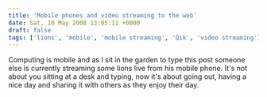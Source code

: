 ```yaml
---
title: 'Mobile phones and video streaming to the web'
date: Sat, 10 May 2008 13:05:11 +0000
draft: false
tags: ['lions', 'mobile', 'mobile streaming', 'Qik', 'video streaming']
---
```


Computing is mobile and as I sit in the garden to type this post someone else is currently streaming some lions live from his mobile phone. It's not about you sitting at a desk and typing, now it's about going out, having a nice day and sharing it with others as they enjoy their day.